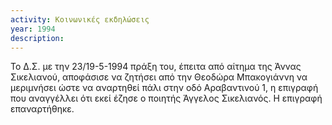 ```yaml
---
activity: Κοινωνικές εκδηλώσεις
year: 1994
description: 
---
```


Το Δ.Σ. με την 23/19-5-1994 πράξη του, έπειτα από αίτημα της Άννας Σικελιανού, αποφάσισε να ζητήσει από την Θεοδώρα Μπακογιάννη να μεριμνήσει ώστε να αναρτηθεί πάλι στην οδό Αραβαντινού 1, η επιγραφή που αναγγέλλει ότι εκεί έζησε ο ποιητής Άγγελος Σικελιανός. Η επιγραφή επαναρτήθηκε.

